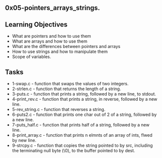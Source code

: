 ## 0x05-pointers_arrays_strings.

## Learning Objectives

- What are pointers and how to use them
- What are arrays and how to use them
- What are the differences between pointers and arrays
- How to use strings and how to manipulate them
- Scope of variables.

## Tasks
- 1-swap.c - function that swaps the values of two integers.
- 2-strlen.c - function that returns the length of a string.
- 3-puts.c - function that prints a string, followed by a new line, to stdout.
- 4-print_rev.c - function that prints a string, in reverse, followed by a new line.
- 5-rev_string.c - function that reverses a string.
- 6-puts2.c - function that prints one char out of 2 of a string, followed by a new line.
- 7-puts_half.c - function that prints half of a string, followed by a new line.
- 8-print_array.c - function that prints n elmnts of an array of ints, flwed by new line.
- 9-strcpy.c - function that copies the string pointed to by src, including the terminating null byte (\0), to the buffer pointed to by dest.
